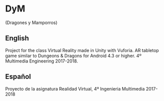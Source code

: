 # DyM 
(Dragones y Mamporros)

## English
Project for the class Virtual Reality made in Unity with Vuforia. AR tabletop game similar to Dungeons & Dragons for Android 4.3 or higher. 4º Multimedia Engineering 2017-2018.


## Español
Proyecto de la asignatura Realidad Virtual, 4º Ingenieria Multimedia 2017-2018

